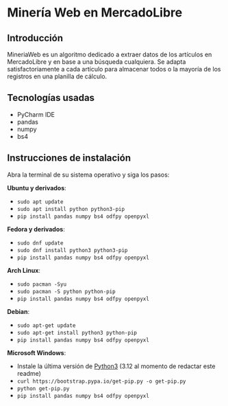 # Minería Web en MercadoLibre

## Introducción
MineriaWeb es un algoritmo dedicado a extraer datos de los artículos en MercadoLibre y en base a una búsqueda cualquiera. Se adapta satisfactoriamente a cada artículo para almacenar todos o la mayoría de los registros en una planilla de cálculo.

## Tecnologías usadas
- PyCharm IDE
- pandas
- numpy
- bs4

## Instrucciones de instalación
Abra la terminal de su sistema operativo y siga los pasos:

<b>Ubuntu y derivados</b>: 
- ```sudo apt update```
- ```sudo apt install python python3-pip```
- ```pip install pandas numpy bs4 odfpy openpyxl```

<b>Fedora y derivados</b>: 
- ```sudo dnf update```
- ```sudo dnf install python3 python3-pip```
- ```pip install pandas numpy bs4 odfpy openpyxl```

<b>Arch Linux</b>: 
- ```sudo pacman -Syu```
- ```sudo pacman -S python python-pip```
- ```pip install pandas numpy bs4 odfpy openpyxl```

<b>Debian</b>: 
- ```sudo apt-get update```
- ```sudo apt-get install python3 python-pip```
- ```pip install pandas numpy bs4 odfpy openpyxl```

<b>Microsoft Windows</b>:
- Instale la última versión de <a href='https://www.python.org/downloads/'>Python3</a> (3.12 al momento de redactar este readme)
- ```curl https://bootstrap.pypa.io/get-pip.py -o get-pip.py```
- ```python get-pip.py```
- ```pip install pandas numpy bs4 odfpy openpyxl```
